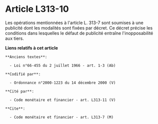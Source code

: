 # Article L313-10

Les opérations mentionnées à l'article L. 313-7 sont soumises à une publicité dont les modalités sont fixées par décret. Ce
décret précise les conditions dans lesquelles le défaut de publicité entraîne l'inopposabilité aux tiers.

**Liens relatifs à cet article**

	**Anciens textes**:

	  - Loi n°66-455 du 2 juillet 1966 - art. 1-3 (Ab)

	**Codifié par**:

	  - Ordonnance n°2000-1223 du 14 décembre 2000 (V)

	**Cité par**:

	  - Code monétaire et financier - art. L313-11 (V)

	**Cite**:

	  - Code monétaire et financier - art. L313-7 (M)
